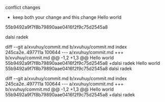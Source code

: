 conflict changes
- keep both your change and this change
Hello world

55b9492a9f7f8b79890aae0416f2f9c75d2545a8

dalsi radek

diff --git a/xvuhuy/commit.md b/xvuhuy/commit.md
index 245ca2e..497711a 100644
--- a/xvuhuy/commit.md
+++ b/xvuhuy/commit.md
@@ -1,2 +1,3 @@
 Hello world
 55b9492a9f7f8b79890aae0416f2f9c75d2545a8
+dalsi radek
Hello world
55b9492a9f7f8b79890aae0416f2f9c75d2545a8
dalsi radek

diff --git a/xvuhuy/commit.md b/xvuhuy/commit.md
index 245ca2e..497711a 100644
--- a/xvuhuy/commit.md
+++ b/xvuhuy/commit.md
@@ -1,2 +1,3 @@
 Hello world
 55b9492a9f7f8b79890aae0416f2f9c75d2545a8
+dalsi radek
